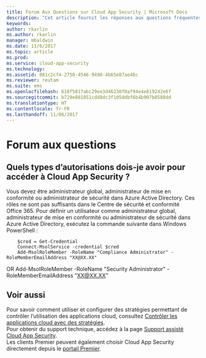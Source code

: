 ```yaml
---
title: Forum Aux Questions sur Cloud App Security | Microsoft Docs
description: "Cet article fournit les réponses aux questions fréquentes sur Cloud App Security."
keywords: 
author: rkarlin
ms.author: rkarlin
manager: mbaldwin
ms.date: 11/6/2017
ms.topic: article
ms.prod: 
ms.service: cloud-app-security
ms.technology: 
ms.assetid: 081c2cf4-2750-4546-9490-4b65e87ae48c
ms.reviewer: reutam
ms.suite: ems
ms.openlocfilehash: 618f5817abc29ee3d46230f0af94e4e819242e6f
ms.sourcegitcommit: b729e881851cdd8dc3f105ddbf6b4b907b8588dd
ms.translationtype: HT
ms.contentlocale: fr-FR
ms.lasthandoff: 11/06/2017
---
```

# <a name="frequently-asked-questions"></a>Forum aux questions

## <a name="what-kind-of-permissions-do-i-need-to-have-in-order-to-access-cloud-app-security"></a>Quels types d’autorisations dois-je avoir pour accéder à Cloud App Security ?

Vous devez être administrateur global, administrateur de mise en conformité ou administrateur de sécurité dans Azure Active Directory. Ces rôles ne sont pas suffisants dans le Centre de sécurité et conformité Office 365.
Pour définir un utilisateur comme administrateur global, administrateur de mise en conformité ou administrateur de sécurité dans Azure Active Directory, exécutez la commande suivante dans Windows PowerShell :

        $cred = Get-Credential
        Connect-MsolService -credential $cred
        Add-MsolRoleMember -RoleName "Compliance Administrator" -RoleMemberEmailAddress "XX@XX.XX"
 OR Add-MsolRoleMember -RoleName "Security Administrator" -RoleMemberEmailAddress “XX@XX.XX”

## <a name="see-also"></a>Voir aussi  
Pour savoir comment utiliser et configurer des stratégies permettant de contrôler l’utilisation des applications cloud, consultez [Contrôler les applications cloud avec des stratégies](control-cloud-apps-with-policies.md).   
Pour obtenir du support technique, accédez à la page [Support assisté Cloud App Security](http://support.microsoft.com/oas/default.aspx?prid=16031).   
Les clients Premier peuvent également choisir Cloud App Security directement depuis le [portail Premier](https://premier.microsoft.com/).  
